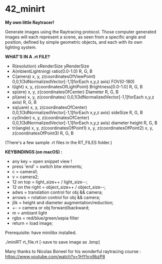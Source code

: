 # 42_minirt

**My own little Raytracer!**

Generate images using the Raytracing protocol. Those computer generated images will each represent a scene, as seen from a specific angle and position, defined by simple geometric objects, and each with its own lighting system.

**WHAT'S IN A .rt FILE?**
  - R(esolution) xRenderSize yRenderSize
  - A(mbientLightning) ratio(0.0-1.0) R, G, B
  - C(amera) x, y, z(coordinatesOfViewPoint) 0,0,1(3dNormalizedVector[-1,1]forEach x,y,z axis) FOV(0-180)
  - l(ight) x, y, z(coordinatesOfLightPoint) Brightness[0.0-1.0] R, G, B
  - sp(ere) x, y, z(coordinatesOfCenter) Diameter R, G, B
  - pl(ane) x, y, z(coordinates) 0,0,1(3dNormalizedVector[-1,1]forEach x,y,z axis) R, G, B
  - sq(uare) x, y, z(coordinatesOfCenter) 0,0,1(3dNormalizedVector[-1,1]forEach x,y,z axis) sideSize R, G, B
  - cy(linder) x, y, z(coordinatesOfCenter) 0,0,1(3dNormalizedVector[-1,1]forEach x,y,z axis) diameter height R, G, B
  - tr(iangle) x, y, z(coordinatesOfPoint1) x, y, z(coordinatesOfPoint2) x, y, z(coordinatesOfPoint3) R, G, B

(There's a few sample .rt files in the RT_FILES folder.)

**KEYBINDINGS (on macOS) :**
  - any key = 				  	open snippet view !
  - press 'end' = 				switch btw elements;
  - c = 						      camera1;
  - v = 						      camera2;
  - 12 on top = 				  light_size++ / light_size--;
  - 12 on the right = 		object_size++ / object_size--;
  - adws = 						    translation control for obj && camera;
  - arrows = 					    rotation control for obj && camera;
  - jlik = 						    height and diameter augmentation/reduction;
  - +- = 						      camera or obj forward/backward;
  - m  =						      ambiant light
  - rgbs =						    red/blue/green/sepia filter
  - return = 					    load image;

Prerequisite: have minilibx installed.

./miniRT rt_file.rt [-save to save image as .bmp] 


Many thanks to Nicolas Boneel for his wonderful raytracing course : https://www.youtube.com/watch?v=1HYhrx9bzP8
